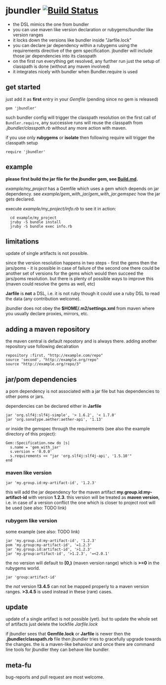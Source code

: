 # jbundler [![Build Status](https://secure.travis-ci.org/mkristian/jbundler.png)](http://travis-ci.org/mkristian/jbundler) #

* the DSL mimics the one from bundler
* you can use maven like version declaration or rubygems/bundler like version ranges
* it locks down the versions like bundler inside "Jarfile.lock"
* you can declare jar dependency within a rubygems using the requirements directive of the gem specification. jbundler will include those jar dependencies into its classpath
* on the first run everything get resolved, any further run just the setup of classpath is done (without any maven involved)
* it integrates nicely with bundler when Bundler.require is used

## get started

just add it as **first** entry in your *Gemfile* (pending since no gem is released)

```gem 'jbundler'```

such bundler config will trigger the classpath resolution on the first call of ```Bundler.require```, any successive runs will reuse the classpath from *.jbundler/classpath.rb* without any more action with maven.

if you use only **rubygems** or **isolate** then following require will trigger the classpath setup

```require 'jbundler'```

## example ##

**please first build the jar file for the jbundler gem, see [Build.md](Build.md).** 

*example/my_project* has a Gemfile which uses a gem which depends on jar dependency. see *example/gem_with_jar/gem_with_jar.gemspec* how the jar gets declared.

execute *example/my_project/info.rb* to see it in action:

      cd example/my_project
      jruby -S bundle install
      jruby -S bundle exec info.rb

## limitations ##

update of single artifacts is not possible.

since the version resolution happens in two steps - first the gems then the jars/poms - it is possible in case of failure of the second one there could be another set of versions for the gems which would then succeed the jars/poms resolution. but there is plenty of possible ways to improve this (maven could resolve the gems as well, etc)

**Jarfile** is **not** a DSL, i.e. it is not ruby though it could use a ruby DSL to read the data (any contribution welcome).

jbundler does not obey the **$HOME/.m2/settings.xml** from maven where you usually declare proxies, mirrors, etc.

## adding a maven repository ##

the maven central is default repostory and is always there. adding another repository use following decalration

    repository :first, "http://example.com/repo"
    source 'second', "http://example.org/repo"
    source "http://example.org/repo/3"
	
	
## jar/pom dependencies ##

a pom dependency is not associated with a jar file but has dependencies to other poms or jars. 

dependencies can be declared either in **Jarfile**

    jar 'org.slf4j:slf4j-simple', '> 1.6.2', '< 1.7.0'
    jar 'org.sonatype.aether:aether-api', '1.13'

or inside the gemspec through the requirements (see also the example directory of this project):

    Gem::Specification.new do |s|
      s.name = 'gem_with_jar'
      s.version = '0.0.0'
      s.requirements << "jar 'org.slf4j:slf4j-api', '1.5.10'"
    end
    
### maven like version ###

```jar 'my.group.id:my-artifact-id', '1.2.3'```

this will add the jar dependency for the maven artifact **my.group.id:my-artifact-id** with version **1.2.3**. this version will be treated as **maven version**, i.e. in case of a version conflict the one which is closer to project root will be used (see also: TODO link)

### rubygem like version ###

some example (see also: TODO link)

    jar 'my.group.id:my-artifact-id', '1.2.3'
    pom 'my.group:my-artifact-id', '=1.2.3'
    jar 'my.group.id:artifact-id', '>1.2.3'
    jar 'my.group:artifact-id', '>1.2.3', '=<2.0.1'

the no version will default to **[0,)** (maven version range) which is **>=0** in the rubygems world.

    jar 'group:artifact-id'

the *not* version **!3.4.5** can not be mapped properly to a maven version ranges. **>3.4.5** is used instead in these (rare) cases.

## update ##

update of a single artifact is not possible (yet). but to update the whole set of artifacts just delete the lockfile *Jarfile.lock*

if jbundler sees that **Gemfile.lock** or **Jarfile** is newer then the **.jbundler/classpath.rb** file then jbundler tries to gracefully upgrade towards the changes. the is a maven-like behaviour and once there are command line tools for jbundler they can behave like bundler.

## meta-fu ##

bug-reports and pull request are most welcome.
